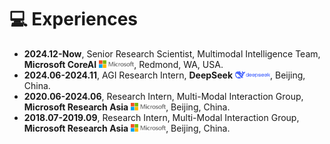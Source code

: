 # 💻 Experiences
- **2024.12-Now**, Senior Research Scientist, Multimodal Intelligence Team, **Microsoft CoreAI** <img src='./images/microsoft_logo.svg' style='width: 4em;'>, Redmond, WA, USA.
- **2024.06-2024.11**, AGI Research Intern, **DeepSeek** <img src='./images/deepseek_logo.png' style='width: 4em;'>, Beijing, China.
- **2020.06-2024.06**, Research Intern, Multi-Modal Interaction Group, **Microsoft Research Asia** <img src='./images/microsoft_logo.svg' style='width: 4em;'>, Beijing, China.
- **2018.07-2019.09**, Research Intern, Multi-Modal Interaction Group, **Microsoft Research Asia** <img src='./images/microsoft_logo.svg' style='width: 4em;'>, Beijing, China.